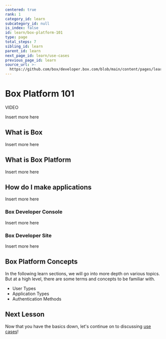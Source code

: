 ```yaml
---
centered: true
rank: 1
category_id: learn
subcategory_id: null
is_index: false
id: learn/box-platform-101
type: page
total_steps: 7
sibling_id: learn
parent_id: learn
next_page_id: learn/use-cases
previous_page_id: learn
source_url: >-
  https://github.com/box/developer.box.com/blob/main/content/pages/learn/box-platform-101.md
---
```

# Box Platform 101

VIDEO

Insert more here

## What is Box

Insert more here

## What is Box Platform

Insert more here

## How do I make applications

Insert more here

### Box Developer Console

Insert more here

### Box Developer Site

Insert more here

## Box Platform Concepts

In the following learn sections, we will go into more depth on various topics.
But at a high level, there are some terms and concepts to be familiar with.

- User Types
- Application Types
- Authentication Methods

## Next Lesson

Now that you have the basics down, let's continue on to
discussing [use cases][usecase]!

[usecase]:page://learn/use-cases
